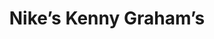 ---
collection_archive: true
collection_awards: []
collection_category:
  - Stock
  - Reportage
  - Black and White
  - Sports + Athletes
collection_content: >-
  Don’t let their apprehension and common teen disposition fool you. Once the
  whistle blows, their play is as physical as the semi-pro men who initially
  made the W 4th Cage a street-ball landmark. Captured while documenting the
  annual “Kenny Graham’s 4th Street” basketball tournament.
collection_cover: https://d1sf55qlb7p6hz.cloudfront.net/kg-redobw_horizontal-1.jpg
collection_cover_mobile: https://d1sf55qlb7p6hz.cloudfront.net/kg-redobw_vertical-1.jpg
collection_description: >-
  Don’t let their apprehension and common teen disposition fool you. Once the
  whistle blows, their play is as physical as the semi-pro men who initially
  made the W 4th Cage a street-ball landmark. Captured while documenting the
  annual “Kenny Graham’s 4th Street” basketball tournament.
collection_description_alignment: center
collection_exhibition: []
collection_filter: Commissioned + Stock
collection_hidden: false
collection_meta: The Cage
collection_press: []
collection_preview:
  - https://d1sf55qlb7p6hz.cloudfront.net/kg-redobw_thumbs-1.jpg
  - https://d1sf55qlb7p6hz.cloudfront.net/kg-redobw_thumbs-2.jpg
  - https://d1sf55qlb7p6hz.cloudfront.net/kg-redobw_thumbs-3.jpg
  - https://d1sf55qlb7p6hz.cloudfront.net/kg-redobw_thumbs-4.jpg
cover_image: https://d1sf55qlb7p6hz.cloudfront.net/social-23.jpg
date: 
hide_footer: true 
logo: 
navigation_theme: white
px_extra: true
slug: kenny-grahams
theme_color: "#DBEDB4"
theme_color_all_works: 3DB9ED"
title: Nike’s Kenny Graham’s 
collection_blocks:
  - _bookshop_name: collections/media-row-start
    row_alignment: between
  - _bookshop_name: collections/media-element 
    color: "#E9E9E9"
    image:  https://d1sf55qlb7p6hz.cloudfront.net/kg-redobw-1.jpg
    margin_left: 5
    margin_right: 0
    margin_y: 100
    width: 60
  - _bookshop_name: collections/media-element 
    color: "#5B5B5B"
    image:  https://d1sf55qlb7p6hz.cloudfront.net/kg-redobw-2.jpg
    margin_left: 0
    margin_right: 5
    margin_y: 200
    width: 20
  - _bookshop_name: collections/media-row
    row_alignment: between
  - _bookshop_name: collections/media-element 
    color: "#8D8D8D"
    image:  https://d1sf55qlb7p6hz.cloudfront.net/kg-redobw-4.jpg
    margin_left: 10
    margin_right: 0
    margin_y: 300
    width: 45
  - _bookshop_name: collections/media-element 
    color: "#D6D6D6"
    image:  https://d1sf55qlb7p6hz.cloudfront.net/kg-redobw-3.jpg
    margin_left: 0
    margin_right: 10
    margin_y: 100
    width: 30
  - _bookshop_name: collections/media-row
    row_alignment: between
  - _bookshop_name: collections/media-element 
    color: "#C1C1C1"
    image:  https://d1sf55qlb7p6hz.cloudfront.net/kg-redobw-5.jpg
    margin_left: 20
    margin_right: 0
    margin_y: 100
    width: 60
  - _bookshop_name: collections/media-row
    row_alignment: between
  - _bookshop_name: collections/media-element 
    color: "#414141"
    image:  https://d1sf55qlb7p6hz.cloudfront.net/kg-redobw-6.jpg
    margin_left: 15
    margin_right: 0
    margin_y: 500
    width: 25
  - _bookshop_name: collections/media-element 
    color: "#efefeF"
    image:  https://d1sf55qlb7p6hz.cloudfront.net/kg-redobw-7.jpg
    margin_left: 0
    margin_right: 5
    margin_y: 100
    width: 45
  - _bookshop_name: collections/media-row
    row_alignment: between
  - _bookshop_name: collections/media-element 
    color: "#8B8B8B"
    image:  https://d1sf55qlb7p6hz.cloudfront.net/kg-redobw-8.jpg
    margin_left: 30
    margin_y: 100
    width: 45
  - _bookshop_name: collections/media-row
    row_alignment: between
  - _bookshop_name: collections/media-element 
    color: "#efefeF"
    image:  https://d1sf55qlb7p6hz.cloudfront.net/kg-redobw-9.jpg
    margin_left: 15
    margin_right: 0
    margin_y: 100
    width: 50
  - _bookshop_name: collections/media-row
    row_alignment: between
  - _bookshop_name: collections/media-element 
    color: "#B6B6B6"
    image:  https://d1sf55qlb7p6hz.cloudfront.net/kg-redobw-10.jpg
    margin_left: 5
    margin_right: 0
    margin_y: 100
    width: 33
  - _bookshop_name: collections/media-element 
    color: "#777777"
    image:  https://d1sf55qlb7p6hz.cloudfront.net/kg-redobw-11.jpg
    margin_left: 0
    margin_right: 15
    margin_y: 400
    width: 40
  - _bookshop_name: collections/media-row
    row_alignment: between
  - _bookshop_name: collections/media-element 
    color: "#414141"
    image:  https://d1sf55qlb7p6hz.cloudfront.net/kg-redobw-13.jpg
    margin_left: 15
    margin_right: 0
    margin_y: 100
    width: 55
  - _bookshop_name: collections/media-row
    row_alignment: between
  - _bookshop_name: collections/media-element 
    color: "#8C8C8C"
    image:  https://d1sf55qlb7p6hz.cloudfront.net/kg-redobw-14.jpg
    margin_left: 5
    margin_y: 400
    width: 45
  - _bookshop_name: collections/media-element 
    color: "#D8D8D8"
    image: https://d1sf55qlb7p6hz.cloudfront.net/kg-redobw-12.jpg
    margin_left: 0
    margin_right: 15
    margin_y: 100
    width: 25
  - _bookshop_name: collections/media-row
    row_alignment: between
  - _bookshop_name: collections/media-element 
    color: "#797979"
    image:  https://d1sf55qlb7p6hz.cloudfront.net/kg-redobw-15.jpg
    margin_left: 25
    margin_y: 200
    width: 50
  - _bookshop_name: collections/media-row
    row_alignment: between
  - _bookshop_name: collections/media-element 
    color: "#efefeF"
    image:  https://d1sf55qlb7p6hz.cloudfront.net/kg-redobw-18.jpg
    margin_left: 5
    margin_y: 300
    width: 60
  - _bookshop_name: collections/media-element 
    color: "#C4C4C4"
    image:  https://d1sf55qlb7p6hz.cloudfront.net/kg-redobw-16.jpg
    margin_right: 5
    margin_y: 100
    width: 25
  - _bookshop_name: collections/media-row
    row_alignment: between
  - _bookshop_name: collections/media-element 
    color: "#323232"
    image:  https://d1sf55qlb7p6hz.cloudfront.net/kg-redobw-17.jpg
    margin_left: 40
    margin_right: 0
    margin_y: 100
    width: 45
  - _bookshop_name: collections/media-row
    row_alignment: between
  - _bookshop_name: collections/media-element 
    color: "#777777"
    image:  https://d1sf55qlb7p6hz.cloudfront.net/kg-redobw-19.jpg
    margin_left: 20
    margin_y: 100
    width: 60
  - _bookshop_name: collections/media-row-end
---